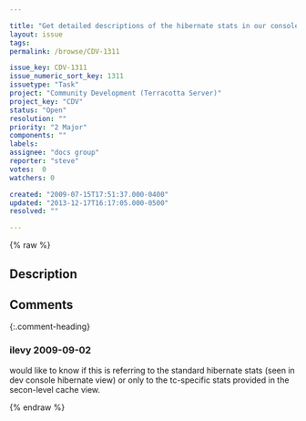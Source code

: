 ```yaml
---

title: "Get detailed descriptions of the hibernate stats in our console documented"
layout: issue
tags: 
permalink: /browse/CDV-1311

issue_key: CDV-1311
issue_numeric_sort_key: 1311
issuetype: "Task"
project: "Community Development (Terracotta Server)"
project_key: "CDV"
status: "Open"
resolution: ""
priority: "2 Major"
components: ""
labels: 
assignee: "docs group"
reporter: "steve"
votes:  0
watchers: 0

created: "2009-07-15T17:51:37.000-0400"
updated: "2013-12-17T16:17:05.000-0500"
resolved: ""

---
```




{% raw %}



## Description

<div markdown="1" class="description">



</div>

## Comments


{:.comment-heading}
### **ilevy** <span class="date">2009-09-02</span>

<div markdown="1" class="comment">

would like to know if this is referring to the standard hibernate stats (seen in dev console hibernate view) or only to the tc-specific stats provided in the secon-level cache view.

</div>



{% endraw %}
